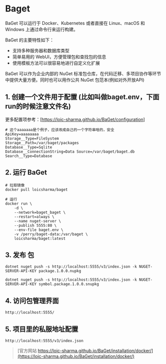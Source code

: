 # Baget

BaGet 可以运行于 Docker、Kubernetes 或者直接在 Linux、macOS 和 Windows 上通过命令行来运行构建。

BaGet 的主要特性如下：

- 支持多种服务器和数据库类型
- 简单易用的 WebUI，方便管理包和查找包的信息
- 使用模板方法可以很容易地进行自定义化扩展

BaGet 可以作为企业内部的 NuGet 标准包仓库，在代码迁移、多项目协作等环节中提供大量方便。同时也可以用作公共 NuGet 包范本(例如对外开放API)

## 1. 创建一个文件用于配置 (比如叫做baget.env，下面run的时候注意文件名)

更多配置项参考：[https://loic-sharma.github.io/BaGet/configuration]

``` config
# 这个aaaaaaa是个例子，应该改成自己的一个字符串啥的，安全
ApiKey=aaaaaaaa
Storage__Type=FileSystem
Storage__Path=/var/baget/packages
Database__Type=Sqlite
Database__ConnectionString=Data Source=/var/baget/baget.db
Search__Type=Database
```

## 2. 运行 BaGet

``` shell
# 拉取镜像
docker pull loicsharma/baget

# 运行
docker run \
    -d \
    --network=baget_baget \
    --restart=always \
    --name nuget-server \
    --publish 5555:80 \
    --env-file baget.env \
    -v /perry/baget-data:/var/baget \
    loicsharma/baget:latest

```

## 3. 发布 包

``` shell
dotnet nuget push -s http://localhost:5555/v3/index.json -k NUGET-SERVER-API-KEY package.1.0.0.nupkg

dotnet nuget push -s http://localhost:5555/v3/index.json -k NUGET-SERVER-API-KEY symbol.package.1.0.0.snupkg
```

## 4. 访问包管理界面

`http://localhost:5555/`

## 5. 项目里的私服地址配置

`http://localhost:5555/v3/index.json`

> [官方网站 https://loic-sharma.github.io/BaGet/installation/docker/](https://loic-sharma.github.io/BaGet/installation/docker/)